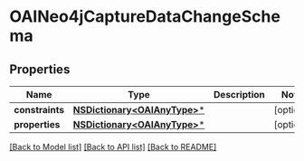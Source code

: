 # OAINeo4jCaptureDataChangeSchema

## Properties
Name | Type | Description | Notes
------------ | ------------- | ------------- | -------------
**constraints** | [**NSDictionary&lt;OAIAnyType&gt;***](OAIAnyType.md) |  | [optional] 
**properties** | [**NSDictionary&lt;OAIAnyType&gt;***](OAIAnyType.md) |  | [optional] 

[[Back to Model list]](../README.md#documentation-for-models) [[Back to API list]](../README.md#documentation-for-api-endpoints) [[Back to README]](../README.md)


